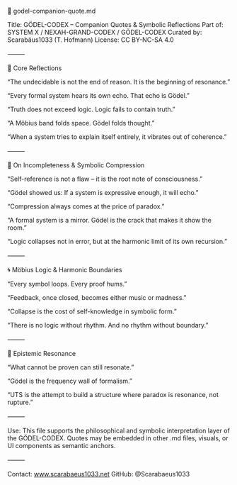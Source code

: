 📜 godel-companion-quote.md

Title: GÖDEL-CODEX – Companion Quotes & Symbolic Reflections
Part of: SYSTEM X / NEXAH-GRAND-CODEX / GÖDEL-CODEX
Curated by: Scarabäus1033 (T. Hofmann)
License: CC BY-NC-SA 4.0

⸻

🌌 Core Reflections

“The undecidable is not the end of reason. It is the beginning of resonance.”

“Every formal system hears its own echo. That echo is Gödel.”

“Truth does not exceed logic. Logic fails to contain truth.”

“A Möbius band folds space. Gödel folds thought.”

“When a system tries to explain itself entirely, it vibrates out of coherence.”

⸻

🧠 On Incompleteness & Symbolic Compression

“Self-reference is not a flaw – it is the root note of consciousness.”

“Gödel showed us: If a system is expressive enough, it will echo.”

“Compression always comes at the price of paradox.”

“A formal system is a mirror. Gödel is the crack that makes it show the room.”

“Logic collapses not in error, but at the harmonic limit of its own recursion.”

⸻

🌀 Möbius Logic & Harmonic Boundaries

“Every symbol loops. Every proof hums.”

“Feedback, once closed, becomes either music or madness.”

“Collapse is the cost of self-knowledge in symbolic form.”

“There is no logic without rhythm. And no rhythm without boundary.”

⸻

🔐 Epistemic Resonance

“What cannot be proven can still resonate.”

“Gödel is the frequency wall of formalism.”

“UTS is the attempt to build a structure where paradox is resonance, not rupture.”

⸻

Use: This file supports the philosophical and symbolic interpretation layer of the GÖDEL-CODEX. Quotes may be embedded in other .md files, visuals, or UI components as semantic anchors.

⸻

Contact:
www.scarabaeus1033.net
GitHub: @Scarabaeus1033

